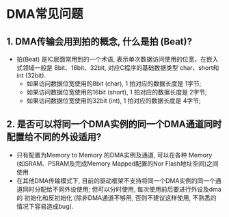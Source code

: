 

# DMA常见问题

## 1. DMA传输会用到拍的概念, 什么是拍 (Beat)?

-   拍(Beat) 是IC层面常用到的一个术语, 表示单次数据访问使用的位宽，在嵌入式领域一般是 8bit、16bit、32bit, 对应C程序的基础数据类型 char、short和int (32bit).  
    -   如果访问数据位宽使用的8bit (char), 1 拍对应的数据长度是 1字节; 
    -   如果访问数据位宽使用的16bit (short), 1 拍对应的数据长度是 2字节; 
    -   如果访问数据位宽使用的32bit (int), 1 拍对应的数据长度是 4字节; 



## 2. 是否可以将同一个DMA实例的同一个DMA通道同时配置给不同的外设适用?

-   只有配置为Memory to Memory 的DMA实例及通道, 可以在各种 Memory (如SRAM、PSRAM及完成Memory Mapped配置的Nor Flash地址空间)之间使用
-   在其他DMA传输模式下, 目前的驱动框架不支持将同一个DMA实例的同一个通道同时分配给不同外设使用; 但可以分时使用, 每次使用前后要进行外设及dma 的 初始化和反初始化 (除非DMA通道不够用, 否则不建议这样使用, 不熟悉的情况下容易造成bug).

